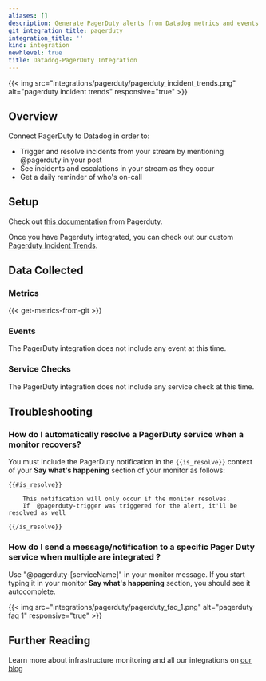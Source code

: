 ```yaml
---
aliases: []
description: Generate PagerDuty alerts from Datadog metrics and events.
git_integration_title: pagerduty
integration_title: ''
kind: integration
newhlevel: true
title: Datadog-PagerDuty Integration
---
```


{{< img src="integrations/pagerduty/pagerduty_incident_trends.png" alt="pagerduty incident trends" responsive="true" >}}

## Overview

Connect PagerDuty to Datadog in order to:

  * Trigger and resolve incidents from your stream by mentioning @pagerduty in your post
  * See incidents and escalations in your stream as they occur
  * Get a daily reminder of who's on-call

## Setup
Check out [this documentation](http://www.pagerduty.com/docs/guides/datadog-integration-guide/) from Pagerduty.

Once you have Pagerduty integrated, you can check out our custom [Pagerduty Incident Trends](https://app.datadoghq.com/report/pagerduty).

## Data Collected
### Metrics
{{< get-metrics-from-git >}}

### Events
The PagerDuty integration does not include any event at this time.

### Service Checks
The PagerDuty integration does not include any service check at this time.

## Troubleshooting
### How do I automatically resolve a PagerDuty service when a monitor recovers?

You must include the PagerDuty notification in the `{{is_resolve}}` context of your **Say what's happening** section of your monitor as follows:
```
{{#is_resolve}} 

    This notification will only occur if the monitor resolves. 
    If  @pagerduty-trigger was triggered for the alert, it'll be resolved as well 

{{/is_resolve}}
```

### How do I send a message/notification to a specific Pager Duty service when multiple are integrated ?

Use "@pagerduty-[serviceName]" in your monitor message. If you start typing it in your monitor **Say what's happening** section, you should see it autocomplete. 

{{< img src="integrations/pagerduty/pagerduty_faq_1.png" alt="pagerduty faq 1" responsive="true" >}}

## Further Reading
Learn more about infrastructure monitoring and all our integrations on [our blog](https://www.datadoghq.com/blog/)
